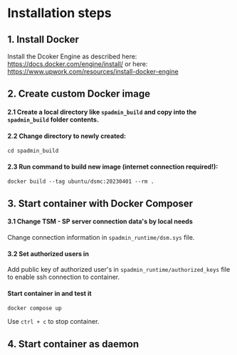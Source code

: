 # Installation steps
## 1. Install Docker
Install the Dcoker Engine as described here: https://docs.docker.com/engine/install/
or here: https://www.upwork.com/resources/install-docker-engine

## 2. Create custom Docker image

#### 2.1 Create a local directory like `spadmin_build` and copy into the `spadmin_build` folder contents.
#### 2.2 Change directory to newly created:
`cd spadmin_build`
#### 2.3 Run command to build new image (internet connection required!):
`docker build --tag ubuntu/dsmc:20230401 --rm .`

## 3. Start container with Docker Composer
#### 3.1 Change TSM - SP server connection data's by local needs
Change connection information in `spadmin_runtime/dsm.sys` file.
#### 3.2 Set authorized users in
Add public key of authorized user's in `spadmin_runtime/authorized_keys` file to enable ssh connection to container.
#### Start container in and test it
`docker compose up`

Use `ctrl + c` to stop container.
## 4. Start container as daemon
